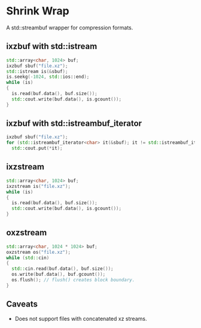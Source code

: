 # Shrink Wrap
A std::streambuf wrapper for compression formats.

## ixzbuf with std::istream
```c++
std::array<char, 1024> buf;
ixzbuf sbuf("file.xz");
std::istream is(&sbuf);
is.seekg(-1024, std::ios::end);
while (is)
{
  is.read(buf.data(), buf.size());
  std::cout.write(buf.data(), is.gcount());
}
```
## ixzbuf with std::istreambuf_iterator
```c++
ixzbuf sbuf("file.xz");
for (std::istreambuf_iterator<char> it(&sbuf); it != std::istreambuf_iterator<char>{}; ++it)
  std::cout.put(*it);
```

## ixzstream 
```c++
std::array<char, 1024> buf;
ixzstream is("file.xz");
while (is)
{
  is.read(buf.data(), buf.size());
  std::cout.write(buf.data(), is.gcount());
}
```

## oxzstream 
```c++
std::array<char, 1024 * 1024> buf;
oxzstream os("file.xz");
while (std::cin)
{
  std::cin.read(buf.data(), buf.size());
  os.write(buf.data(), buf.gcount());
  os.flush(); // flush() creates block boundary.
}
```

## Caveats
* Does not support files with concatenated xz streams.
